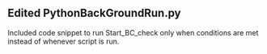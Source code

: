 ## Edited PythonBackGroundRun.py

Included code snippet to run Start_BC_check only when conditions are met instead of whenever script is run.
